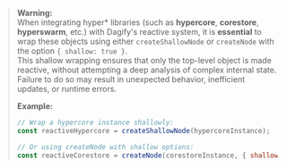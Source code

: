 > **Warning:**  
> When integrating hyper* libraries (such as **hypercore**, **corestore**, **hyperswarm**, etc.) with Dagify's reactive system, it is **essential** to wrap these objects using either `createShallowNode` or `createNode` with the option `{ shallow: true }`.  
> This shallow wrapping ensures that only the top-level object is made reactive, without attempting a deep analysis of complex internal state.  
> Failure to do so may result in unexpected behavior, inefficient updates, or runtime errors.
>
> **Example:**
> ```js
> // Wrap a hypercore instance shallowly:
> const reactiveHypercore = createShallowNode(hypercoreInstance);
> 
> // Or using createNode with shallow options:
> const reactiveCorestore = createNode(corestoreInstance, { shallow: true });
> ```